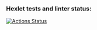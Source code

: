 ### Hexlet tests and linter status:
[![Actions Status](https://github.com/leksfix/python-project-52/actions/workflows/hexlet-check.yml/badge.svg)](https://github.com/leksfix/python-project-52/actions)